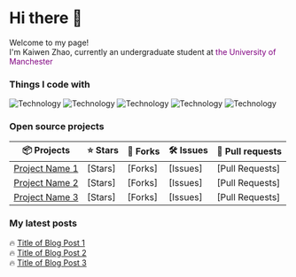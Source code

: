 # Hi there 👋 

Welcome to my page!  
I'm Kaiwen Zhao, currently an undergraduate student at <span style="color: purple;">the University of Manchester</span>

### Things I code with
![Technology](https://img.shields.io/badge/-React-20232A?logo=react&logoColor=61DAFB)
![Technology](https://img.shields.io/badge/-Node.js-339933?logo=node.js&logoColor=white)
![Technology](https://img.shields.io/badge/-TypeScript-3178C6?logo=typescript&logoColor=white)
![Technology](https://img.shields.io/badge/-MongoDB-47A248?logo=mongodb&logoColor=white)
![Technology](https://img.shields.io/badge/-GraphQL-E10098?logo=graphql&logoColor=white)
<!-- Add more badges that represent the technologies you use -->

### Open source projects
| 📦 Projects                               | ⭐ Stars | 🍴 Forks | 🛠️ Issues | 🔄 Pull requests |
|-------------------------------------------|---------|---------|-----------|-----------------|
| [Project Name 1](#)                       | [Stars] | [Forks] | [Issues]  | [Pull Requests] |
| [Project Name 2](#)                       | [Stars] | [Forks] | [Issues]  | [Pull Requests] |
| [Project Name 3](#)                       | [Stars] | [Forks] | [Issues]  | [Pull Requests] |
<!-- Replace with your own projects -->

### My latest posts
🔥 [Title of Blog Post 1](#)  
🔥 [Title of Blog Post 2](#)  
🔥 [Title of Blog Post 3](#)  
<!-- Replace with your own blog post links -->



<!--
**ZKW0001/ZKW0001** is a ✨ _special_ ✨ repository because its `README.md` (this file) appears on your GitHub profile.

Here are some ideas to get you started:

- 🔭 I’m currently working on ...
- 🌱 I’m currently learning ...
- 👯 I’m looking to collaborate on ...
- 🤔 I’m looking for help with ...
- 💬 Ask me about ...
- 📫 How to reach me: ...
- 😄 Pronouns: ...
- ⚡ Fun fact: ...
-->
